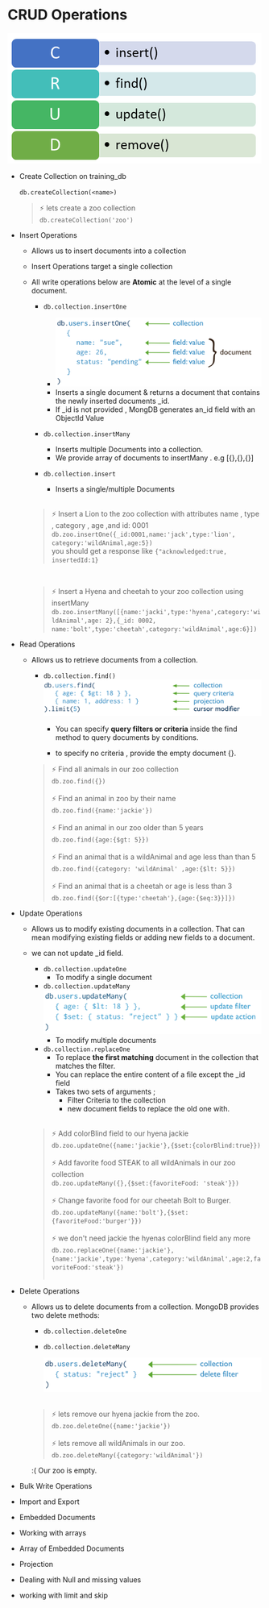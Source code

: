 
# CRUD Operations

![CRUD Operations in MongoDB Theorem!](../resources/crud.png)

- Create Collection on training_db

    ```db.createCollection(<name>)```

   > :zap:
    lets create a zoo collection <br>
        ```db.createCollection('zoo')```
- Insert Operations

  - Allows us to insert documents into a collection
  - Insert Operations target a single collection
  - All write operations below are **Atomic** at the level of a single document.

    - ```db.collection.insertOne``` <br>
      - ![CRUD Operations in MongoDB Theorem!](../resources/insertOne.svg)
      - Inserts a single document & returns a document that contains the newly inserted documents _id.
      - If _id is not provided , MongDB generates an_id field with an ObjectId Value

    - ```db.collection.insertMany``` <br>
      - Inserts multiple Documents into a collection.
      - We provide array of documents to insertMany . e.g [{},{},{}]
  
    - ```db.collection.insert```<br>
      - Inserts a single/multiple Documents

    <br>

    > :zap:
       Insert a Lion to the zoo collection with attributes name , type , category , age ,and id: 0001 <br>
        ```db.zoo.insertOne({_id:0001,name:'jack',type:'lion', category:'wildAnimal,age:5})``` <br>
        you should get a response like
        ```{"acknowledged:true, insertedId:1}```

    <br>

    > :zap:
        Insert a Hyena and cheetah to your zoo collection using  insertMany <br>
        ```db.zoo.insertMany([{name:'jacki',type:'hyena',category:'wildAnimal',age: 2},{_id: 0002, name:'bolt',type:'cheetah',category:'wildAnimal',age:6}])```

- Read Operations
  
  - Allows us to retrieve documents from a collection.
  
    - ``` db.collection.find() ```
        ![CRUD Operations in MongoDB Theorem!](../resources/find.svg)
      - You can specify **query filters or criteria** inside the find method to query documents by conditions.
  
      - to specify no criteria ,  provide the empty document {}.

    > :zap: Find all animals in our zoo collection <br>
        ```db.zoo.find({})```
    <br> <br>
    > :zap: Find an animal in zoo by their name <br>
        ```db.zoo.find({name:'jackie'})```
    <br><br>
    > :zap: Find an animal in our zoo older than 5 years <br>
        ``` db.zoo.find({age:{$gt: 5}}) ```
    <br><br>
    > :zap: Find an animal that is a wildAnimal  and age  less than than 5 <br>
        ``` db.zoo.find({category: 'wildAnimal' ,age:{$lt: 5}}) ```
    <br><br>
    > :zap: Find an animal that is a cheetah or age is less than 3 <br>
        ``` db.zoo.find({$or:[{type:'cheetah'},{age:{$eq:3}}]}) ```
- Update Operations
  
  - Allows us to modify existing documents in a collection. That can mean modifying existing fields or adding new fields to a document.
  
  - we can not update _id field.
  
    - ``` db.collection.updateOne ```
      - To modify a single document
    - ``` db.collection.updateMany ```
         ![CRUD Operations in MongoDB Theorem!](../resources/updateMany.svg)
      - To modify multiple documents
    - ``` db.collection.replaceOne ```
      - To replace **the first matching** document in the collection that matches the filter.
      - You can replace the entire content of a file except the _id field
      - Takes two sets of arguments ;
        - Filter Criteria to the collection
        - new document fields to replace the old one with.
       <br><br>

    > :zap: Add colorBlind field to our hyena jackie <br>
      ```db.zoo.updateOne({name:'jackie'},{$set:{colorBlind:true}})```
    <br><br>
    > :zap: Add favorite food STEAK to all wildAnimals in our zoo collection <br>
        ```db.zoo.updateMany({},{$set:{favoriteFood: 'steak'}})```
    <br><br>
    > :zap: Change favorite food for our cheetah Bolt to Burger. <br>
        ```db.zoo.updateMany({name:'bolt'},{$set:{favoriteFood:'burger'}})```
    <br><br>
    > :zap: we don't need jackie the hyenas colorBlind field any more<br>
        ```db.zoo.replaceOne({name:'jackie'},{name:'jackie',type:'hyena',category:'wildAnimal',age:2,favoriteFood:'steak'})```
    <br><br>

- Delete Operations
  - Allows us to  delete documents from a collection. MongoDB provides two delete methods:
    - ```db.collection.deleteOne```
    - ```db.collection.deleteMany```

       ![CRUD Operations in MongoDB Theorem!](../resources/deleteMany.svg)
    <br><br>

    > :zap: lets remove our hyena jackie from the zoo. <br>
        ```db.zoo.deleteOne({name:'jackie'})```
    <br><br>
    > :zap: lets remove all wildAnimals in our zoo. <br>
        ```db.zoo.deleteMany({category:'wildAnimal'})```

    :( Our zoo is empty.

- Bulk Write Operations
- Import and Export
- Embedded Documents
- Working with arrays
- Array of Embedded Documents
- Projection
- Dealing with Null and missing values
- working with limit and skip
